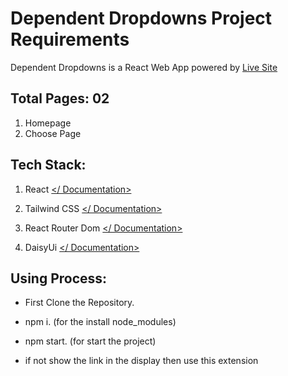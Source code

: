 # Dependent Dropdowns Project Requirements

Dependent Dropdowns is a React Web App powered by [Live Site](https://dependent-dropdowns.netlify.app/)

## Total Pages: 02

1.  Homepage
2.  Choose Page

## Tech Stack:

1.  React [</ Documentation>](https://reactjs.org/docs/getting-started.html)
2.  Tailwind CSS [</ Documentation>](https://tailwindcss.com/docs/installation)
3.  React Router Dom [</ Documentation>](https://reactrouter.com/docs/en/v6/getting-started/overview)

4.  DaisyUi [</ Documentation>](https://daisyui.com/)

## Using Process:

- First Clone the Repository.
- npm i. (for the install node_modules)

- npm start. (for start the project)

- if not show the link in the display then use this extension [</Extension>](https://chrome.google.com/webstore/detail/ignore-x-frame-headers/gleekbfjekiniecknbkamfmkohkpodhe)
